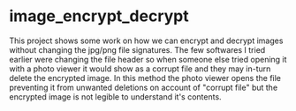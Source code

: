# image_encrypt_decrypt
This project shows some work on how we can encrypt and decrypt images without changing the jpg/png file signatures. The few softwares I tried earlier were changing the file header so when someone else tried opening it with a photo viewer it would show as a corrupt file and they may in-turn delete the encrypted image. In this method the photo viewer opens the file preventing it from unwanted deletions on account of "corrupt file" but the encrypted image is not legible to understand it's contents.
